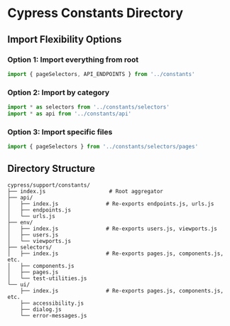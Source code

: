 # Cypress Constants Directory

## Import Flexibility Options

### Option 1: Import everything from root

```javascript
import { pageSelectors, API_ENDPOINTS } from '../constants'
```

### Option 2: Import by category

```javascript
import * as selectors from '../constants/selectors'
import * as api from '../constants/api'
```

### Option 3: Import specific files

```javascript
import { pageSelectors } from '../constants/selectors/pages'
```

## Directory Structure

```
cypress/support/constants/
├── index.js                    # Root aggregator
├── api/
│   ├── index.js               # Re-exports endpoints.js, urls.js
│   ├── endpoints.js
│   └── urls.js
├── env/
│   ├── index.js               # Re-exports users.js, viewports.js
│   ├── users.js
│   └── viewports.js
├── selectors/
│   ├── index.js               # Re-exports pages.js, components.js, etc.
│   ├── components.js
│   ├── pages.js
│   └── test-utilities.js
└── ui/
    ├── index.js               # Re-exports pages.js, components.js, etc.
    ├── accessibility.js
    ├── dialog.js
    └── error-messages.js
```
